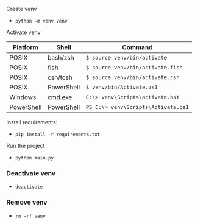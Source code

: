 
Create venv
- `python -m venv venv`


Activate venv

| Platform     | Shell       | Command                                     |
|--------------|-------------|---------------------------------------------|
| POSIX        | bash/zsh    | `$ source venv/bin/activate`                |
| POSIX        | fish        | `$ source venv/bin/activate.fish`           |
| POSIX        | csh/tcsh    | `$ source venv/bin/activate.csh`            |
| POSIX        | PowerShell  | `$ venv/bin/Activate.ps1`                   |
| Windows      | cmd.exe     | `C:\> venv\Scripts\activate.bat`            |
| PowerShell   | PowerShell  | `PS C:\> venv\Scripts\Activate.ps1`         |


Install requirements:
- `pip install -r requirements.txt`

Run the project
- `python main.py`

### Deactivate venv
- `deactivate`

### Remove venv
- `rm -rf venv`

